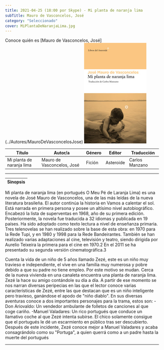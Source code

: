 ```yaml
---
title: 2021-04-25 (18:00 por Skype) - Mi planta de naranja lima
subTitle: Mauro de Vasconcelos, José
category: "Seleccionado"
cover: MiPlantaDeNaranjaLima.jpg
---  
```

Conoce quién es [Mauro de Vasconcelos, José] (../Autores/MauroDeVasconcelosJose)
!["Imagen no encontrada"](MiPlantaDeNaranjaLima.jpg)

Título | Autor/a | Género | Editor | Traducción |
------ | ------- | ------ | ------ | --------- |
Mi planta de naranja lima | Mauro de Vasconcelos, José | Fición | Asteroide | Carlos Manzano |
***
|Sinopsis|
|--------|
Mi planta de naranja lima (en portugués O Meu Pé de Laranja Lima) es una novela de José Mauro de Vasconcelos, una de las más leídas de la nueva literatura brasileña. El autor continúa la historia en Vamos a calentar el sol. Está narrada en primera persona y posee un altísimo nivel autobiográfico.
Encabezó la lista de superventas en 1968, año de su primera edición. Posteriormente, la novela fue traducida a 32 idiomas y publicada en 19 países. Ha sido adoptado como texto lectura a nivel de enseñanza primaria.
Tres telenovelas se han realizado sobre la base de esta obra: en 1970 para la Rede Tupi, y en 1980 y 1998 para la Rede Bandeirantes. También se han realizado varias adaptaciones al cine, televisión y teatro, siendo dirigida por Aurelio Teixeira la primera para el cine en 1970.2​ En el 2011 se ha presentado su segunda versión cinematográfica.3

Cuenta la vida de un niño de 5 años llamado Zezé, este es un niño muy travieso e independiente, el vive en una familia muy numerosa y pobre debido a que su padre no tiene empleo. Por este motivo se mudan. Cerca de la nueva vivienda en una canaleta encuentra una planta de naranja lima. Zezé la hace su amigo contándole su día a día.
A partir de ese momento se nos narran diversas peripecias en las que el lector conoce varias características de Zezé, entre las que destacan que es un niño inteligente pero travieso, ganándose el apodo de "niño diablo".
En sus diversas aventuras conoce a dos importantes personajes para la trama, estos son:
-Don Ariovaldo: Un vendedor ambulante de folletos de canciones al que coge cariño.
-Manuel Valadares: Un rico portugués que conduce un llamativo coche al que Zezé intenta subirse. El chico solamente consigue que el portugués le dé un escarmiento en público tras ser descubierto. Después de este incidente, Zezé conoce mejor a Manuel Valadares y acaba consagrándolo como su "Portuga", a quien querrá como a un padre hasta la muerte del portugués
***

